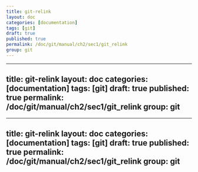 ```yaml
---
title: git-relink
layout: doc
categories: [documentation]
tags: [git]
draft: true
published: true
permalink: /doc/git/manual/ch2/sec1/git_relink
group: git
---
```


---
title: git-relink
layout: doc
categories: [documentation]
tags: [git]
draft: true
published: true
permalink: /doc/git/manual/ch2/sec1/git_relink
group: git
---

---
title: git-relink
layout: doc
categories: [documentation]
tags: [git]
draft: true
published: true
permalink: /doc/git/manual/ch2/sec1/git_relink
group: git
---

